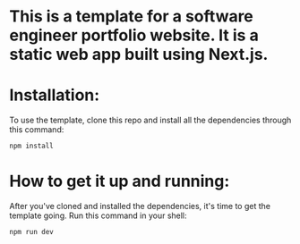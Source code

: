 # This is a template for a software engineer portfolio website. It is a static web app built using Next.js.

# Installation:
To use the template, clone this repo and install all the dependencies through this command:
```
npm install
```

# How to get it up and running:
After you've cloned and installed the dependencies, it's time to get the template going. Run this command in your shell:
```
npm run dev
```
